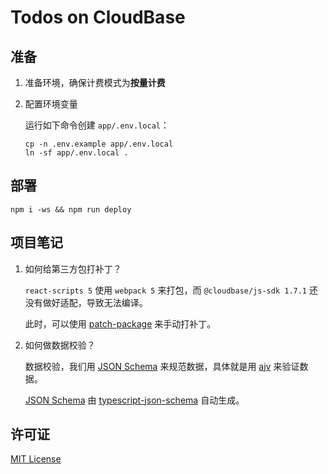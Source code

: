 # Todos on CloudBase

## 准备

1. 准备环境，确保计费模式为**按量计费**

1. 配置环境变量

   运行如下命令创建 `app/.env.local`：

   ```shell
   cp -n .env.example app/.env.local
   ln -sf app/.env.local .
   ```

## 部署

```shell
npm i -ws && npm run deploy
```

## 项目笔记

1. 如何给第三方包打补丁？

   `react-scripts 5` 使用 `webpack 5` 来打包，而 `@cloudbase/js-sdk 1.7.1` 还没有做好适配，导致无法编译。

   此时，可以使用 [patch-package] 来手动打补丁。

1. 如何做数据校验？

   数据校验，我们用 [JSON Schema][json-schema] 来规范数据，具体就是用 [ajv] 来验证数据。

   [JSON Schema][json-schema] 由 [typescript-json-schema] 自动生成。

## 许可证

[MIT License](LICENSE.txt)

<!-- Reference -->

[ajv]: https://ajv.js.org/
[json-schema]: https://ajv.js.org/json-schema.html
[typescript-json-schema]: https://www.npmjs.com/package/typescript-json-schema
[patch-package]: https://www.npmjs.com/package/patch-package

<!-- End -->
